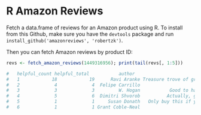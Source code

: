 R Amazon Reviews
=====

Fetch a data.frame of reviews for an Amazon product using R. To install from this Github,
make sure you have the `devtools` package and run `install_github('amazonreviews', 'robertzk')`. 

Then you can fetch Amazon reviews by product ID:

````R
revs <- fetch_amazon_reviews(1449316956); print(tail(revs[, 1:5]))

#   helpful_count helpful_total           author                                        title              date
#   1            18            19      Ravi Aranke Treasure trove of graphing ideas and recipes  January 10, 2013
#   2             4             4  Felipe Carrillo                                   Great book February 24, 2013
#   3             3             3         W. Hogan           Good to have physical copy on hand December 12, 2013
#   4             5             6  Dimitri Shvorob          Actually, ggplot2 graphics cookbook  February 6, 2013
#   5             1             1     Susan Donath   Only buy this if you want to learn ggplot2 February 16, 2014
#   6             1             1 Grant Coble-Neal                                   Great book  February 2, 2014
````

